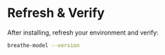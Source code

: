 # Refresh & Verify

After installing, refresh your environment and verify:

```bash
breathe-model --version
```
